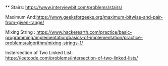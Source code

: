 ** Stairs: https://www.interviewbit.com/problems/stairs/

Maximum And:https://www.geeksforgeeks.org/maximum-bitwise-and-pair-from-given-range/

Mixing String : https://www.hackerearth.com/practice/basic-programming/implementation/basics-of-implementation/practice-problems/algorithm/mixing-strings-1/

Instersection of Two Linked List: https://leetcode.com/problems/intersection-of-two-linked-lists/
